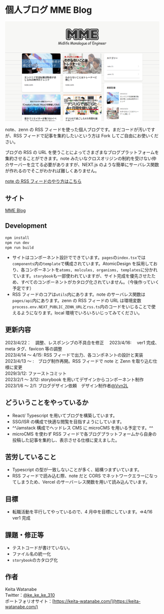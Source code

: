 # 個人ブログ MME Blog

![OGImage](https://github.com/keitabox64/MyBlog/blob/main/public/images/OGImage.png)

note、zenn の RSS フィードを使った個人ブログです。まだコードが汚いですが、RSS フィードで記事を集約したいという方は Fork してご自由にお使いください。

ブログの RSS の URL を使うことによってさまざまなブログプラットフォームを集約させることができます。note みたいなクロスオリジンの制約を受けない仲介サーバーを立てる必要がありますが、NEXT.js のような簡単にサーバレス関数が作れるのでそこがわかれば難しくありません。

[note の RSS フィードのやり方はこちら](https://zenn.dev/k_tech/articles/f4782693dac909)

## サイト

[MME Blog](https://www.mmengineer.blog/)

## Development

```
npm install
npm run dev
npm run build
```

- サイトはコンポーネント設計でできています。`pages`の`index.tsx`では`components`内の`template`で構成されています。AtomicDesign を採用しており、各コンポーネントを`atoms, molcules, organisms, templates`に分かれています。`storybook`も一部使われていますが、サイト完成を優先させたため、すべてのコンポーネントがカタログ化されていません。（今後作っていく予定です）
- RSS フィードのコアは`utils`内にあります。note のサーバレス関数は`pages/api`内にあります。zenn の RSS フィードの URL は環境変数` process.env.NEXT_PUBLIC_ZENN_URL`と`rss.ts`内のコードをいじることで使えるようになります。local 環境でいろいろいじってみてください。

## 更新内容

2023/4/22：　調整、レスポンシブの不具合を修正　
2023/4/16:　 ver1 完成、meta タグ、favicon 等の調整  
2023/4/14 ～ 4/15: RSS フィードで出力、各コンポネントの設計と実装  
2023/4/13 ～ :　ブログ制作再開。RSS フィードで note と Zenn を取り込む仕様に変更  
2029/3/12: ファーストコミット  
2023/2/1 ～ 3/12: storybook を用いてデザインからコンポーネント制作  
2023/1/6 ～ 2/1: ブログデザイン依頼　デザイン制作者[@Vvn2L](https://twitter.com/Vvn2L)

## どういうことをやっているか

- React/ Typescript を用いてブログを構築しています。
- SSG/ISR の構成で快適な閲覧を目指すようにしています。
- ^^Jamstack 構成でヘッドレス CMS に microCMS を用いる予定です。^^
- microCMS を使わず RSS フィードで各ブログプラットフォームから自身の投稿した記事を集約し、表示させる仕様に変えました。

## 苦労していること

- Typescript の型が一致しないことが多く、結構つまずいています。
- RSS フィードで読み込む際、note だと CORS でネットワークエラーになってしまうため、Vercel のサーバーレス関数を用いて読み込んでいます。

## 目標

- 転職活動を平行してやっているので、4 月中を目標にしています。⇒4/16 ver1 完成

## 課題・修正等

- テストコードが書けていない。
- ファイル名の統一化
- `storybook`のカタログ化

## 作者

Keita Watanabe  
Twitter：[@ke_ke_ke_310](https://twitter.com/ke_ke_ke_310)  
ポートフォリオサイト：[https://keita-watanabe.com/](https://keita-watanabe.com/)

